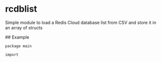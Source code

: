 # rcdblist
Simple module to load a Redis Cloud database list from CSV and store it in an array of structs


## Example

```
package main

import 